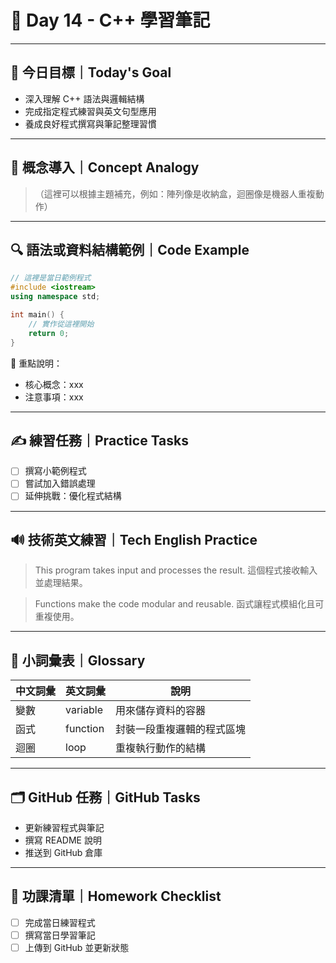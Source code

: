 # 📘 Day 14 - C++ 學習筆記

---

## 🎯 今日目標｜Today's Goal
- 深入理解 C++ 語法與邏輯結構
- 完成指定程式練習與英文句型應用
- 養成良好程式撰寫與筆記整理習慣

---

## 🧠 概念導入｜Concept Analogy
> （這裡可以根據主題補充，例如：陣列像是收納盒，迴圈像是機器人重複動作）

---

## 🔍 語法或資料結構範例｜Code Example

```cpp
// 這裡是當日範例程式
#include <iostream>
using namespace std;

int main() {
    // 實作從這裡開始
    return 0;
}
```

📌 重點說明：
- 核心概念：xxx
- 注意事項：xxx

---

## ✍️ 練習任務｜Practice Tasks

- [ ] 撰寫小範例程式
- [ ] 嘗試加入錯誤處理
- [ ] 延伸挑戰：優化程式結構

---

## 🔊 技術英文練習｜Tech English Practice

> This program takes input and processes the result.
> 這個程式接收輸入並處理結果。

> Functions make the code modular and reusable.
> 函式讓程式模組化且可重複使用。

---

## 📖 小詞彙表｜Glossary

| 中文詞彙 | 英文詞彙 | 說明 |
|----------|----------|------|
| 變數     | variable | 用來儲存資料的容器 |
| 函式     | function | 封裝一段重複邏輯的程式區塊 |
| 迴圈     | loop     | 重複執行動作的結構 |

---

## 🗂️ GitHub 任務｜GitHub Tasks

- 更新練習程式與筆記
- 撰寫 README 說明
- 推送到 GitHub 倉庫

---

## 🎒 功課清單｜Homework Checklist

- [ ] 完成當日練習程式
- [ ] 撰寫當日學習筆記
- [ ] 上傳到 GitHub 並更新狀態
